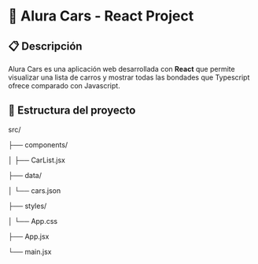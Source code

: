 # 🚗 Alura Cars - React Project

## 📋 Descripción
Alura Cars es una aplicación web desarrollada con **React** que permite visualizar una lista de carros y mostrar todas las bondades que Typescript ofrece comparado con Javascript.

## 📂 Estructura del proyecto


src/

├── components/

│   ├── CarList.jsx

├── data/

│   └── cars.json

├── styles/

│   └── App.css

├── App.jsx

└── main.jsx
